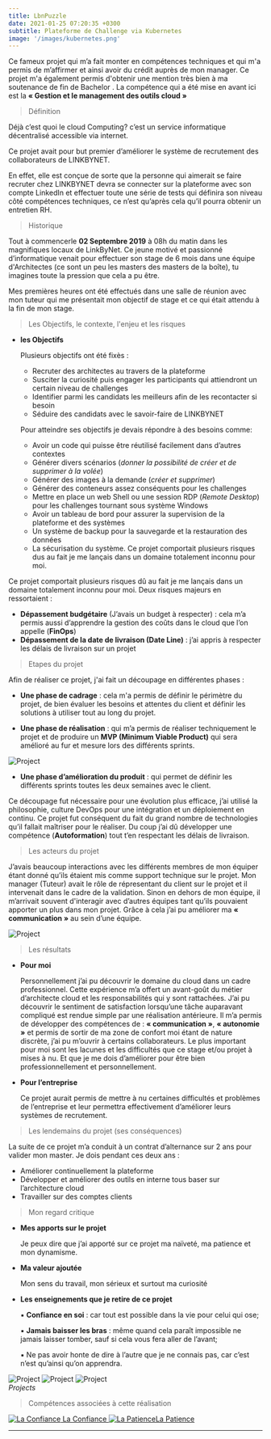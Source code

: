 ```yaml
---
title: LbnPuzzle
date: 2021-01-25 07:20:35 +0300
subtitle: Plateforme de Challenge via Kubernetes
image: '/images/kubernetes.png'
---
```


Ce fameux projet qui m’a fait monter en compétences techniques et qui m'a permis de m’affirmer et ainsi avoir du crédit auprès de mon manager. Ce projet m'a également permis d'obtenir une mention très bien à ma soutenance de fin de Bachelor . La compétence qui a été mise en avant ici est la **« Gestion et le management des outils cloud »**

> Définition

Déjà c’est quoi le cloud Computing? c’est un service informatique décentralisé accessible via internet.

Ce projet avait pour but premier d’améliorer le système de recrutement des collaborateurs de LINKBYNET. 

En effet, elle est conçue de sorte que la personne qui aimerait se faire recruter chez LINKBYNET devra se connecter sur la plateforme avec son compte LinkedIn et effectuer toute une série de tests qui définira son niveau côté compétences techniques, ce n’est qu’après cela qu’il pourra obtenir un entretien RH.

> Historique

Tout à commencerle **02 Septembre 2019** à 08h du matin dans les magnifiques locaux de LinkByNet. Ce jeune motivé et passionné d’informatique venait pour effectuer son stage de 6 mois dans une équipe d'Architectes (ce sont un peu les masters des masters de la boîte), tu imagines toute la pression que cela a pu être.

Mes premières heures ont été effectués dans une salle de réunion avec mon tuteur qui me présentait mon objectif de stage et ce qui était attendu à la fin de mon stage.

> Les Objectifs, le contexte, l'enjeu et les risques 

- **les Objectifs**

  Plusieurs objectifs ont été fixès : 

    *  Recruter des architectes au travers de la plateforme
    *  Susciter la curiosité puis engager les participants qui attiendront un certain niveau de challenges
    *  Identifier parmi les candidats les meilleurs afin de les recontacter si besoin 
    *   Séduire des candidats avec le savoir-faire de LINKBYNET

  Pour atteindre ses objectifs je devais répondre à des besoins comme:

    *  Avoir un code qui puisse être réutilisé facilement dans d’autres contextes
    *  Générer divers scénarios (*donner la possibilité de créer et de supprimer à la volée*)
    *  Générer des images à la demande (*créer et supprimer*)
    *  Générer des conteneurs assez conséquents pour les challenges
    *  Mettre en place un web Shell ou une session RDP (*Remote Desktop*) pour les challenges tournant sous système Windows 
    *  Avoir un tableau de bord pour assurer la supervision de la plateforme et des systèmes 
    *  Un système de backup pour la sauvegarde et la restauration des données 
    * La sécurisation du système.  Ce projet comportait plusieurs risques dus au fait je me lançais dans un domaine totalement inconnu pour moi. 

Ce projet comportait plusieurs risques dû au fait je me lançais dans un domaine totalement inconnu pour moi. Deux risques majeurs en ressortaient :

- **Dépassement budgétaire** (J’avais un budget à respecter) : cela m’a permis aussi d’apprendre la gestion des coûts dans le cloud que l’on appelle
(**FinOps**)
- **Dépassement de la date de livraison (Date Line)** : j’ai appris à respecter les délais de livraison sur un projet 

> Etapes du projet

Afin de réaliser ce projet, j'ai fait un découpage en différentes phases :
  * **Une phase de cadrage** : cela m'a permis de définir le périmètre du projet, de bien évaluer les besoins et attentes du client et définir les solutions à utiliser tout au long du projet.

  * **Une phase de réalisation** : qui m’a permis de réaliser techniquement le projet et de produire un **MVP (Minimum Viable Product)** qui sera amélioré au fur et mesure lors des différents sprints.

<div class="gallery-box">
  <div class="gallery">
    <img src="/images/mvp.png" alt="Project">
  </div>
</div>

  * **Une phase d’amélioration du produit** : qui permet de définir les différents sprints toutes les deux semaines avec le client.

Ce découpage fut nécessaire pour une évolution plus efficace, j’ai utilisé la philosophie, culture DevOps pour une intégration et un déploiement en continu.
Ce projet fut conséquent du fait du grand nombre de technologies qu’il fallait maîtriser pour le réaliser. Du coup j’ai dû développer une compétence (**Autoformation**) tout t’en respectant les délais de livraison.

> Les acteurs du projet

J’avais beaucoup interactions avec les différents membres de mon équiper étant donné qu’ils étaient mis comme support technique sur le projet. Mon manager (Tuteur) avait le rôle de répresentant du client sur le projet et il intervenait dans le cadre de la validation. Sinon en dehors de mon équipe, il m’arrivait souvent d'interagir avec d’autres équipes tant qu’ils pouvaient apporter un plus dans mon projet. Grâce à cela j’ai pu améliorer ma **« communication »** au sein d’une équipe.

<div class="gallery-box">
  <div class="gallery">
    <img src="/images/people.jpg" alt="Project">
  </div>
</div>

> Les résultats

  * **Pour moi** 

      Personnellement j’ai pu découvrir le domaine du cloud dans un cadre professionnel. Cette expérience m’a offert un avant-goût du métier d’architecte cloud et les responsabilités qui y sont rattachées. J’ai pu découvrir le sentiment de satisfaction lorsqu’une tâche auparavant compliqué est rendue simple par une réalisation antérieure. Il m’a permis de développer des compétences de : **« communication »**, **« autonomie »** et permis de sortir de ma zone de confort moi étant de nature discrète, j’ai pu m’ouvrir à certains collaborateurs. Le plus important pour moi sont les lacunes et les difficultés que ce stage et/ou projet à mises à nu. Et que je me dois d’améliorer pour être bien professionnellement et personnellement. 

  * **Pour l’entreprise** 

      Ce projet aurait permis de mettre à nu certaines difficultés et problèmes de l’entreprise et leur permettra effectivement d’améliorer leurs systèmes de recrutement.

> Les lendemains du projet (ses conséquences)

La suite de ce projet m’a conduit à un contrat d’alternance sur 2 ans pour valider mon master. Je dois pendant ces deux ans :

  * Améliorer continuellement la plateforme
  * Développer et améliorer des outils en interne tous baser sur l’architecture cloud 
  * Travailler sur des comptes clients 

> Mon regard critique

  * **Mes apports sur le projet**

    Je peux dire que j’ai apporté sur ce projet ma naïveté, ma patience et mon dynamisme.

  * **Ma valeur ajoutée** 

    Mon sens du travail, mon sérieux et surtout ma curiosité 

  * **Les enseignements que je retire de ce projet**

    ▪ **Confiance en soi** : car tout est possible dans la vie pour celui qui ose;

    ▪ **Jamais baisser les bras** : même quand cela paraît impossible ne jamais laisser tomber, sauf si cela vous fera aller de l’avant;

    ▪ Ne pas avoir honte de dire à l’autre que je ne connais pas, car c’est n’est qu’ainsi qu’on apprendra.

<div class="gallery-box">
  <div class="gallery">
    <img src="/images/impossible.jpg" alt="Project">
    <img src="/images/bras.png" alt="Project">
    <img src="/images/possible.jpg" alt="Project">
  </div>
  <em>Projects</em>
</div>

> Compétences associées à cette réalisation 

<div class="gallery-box">
  <div class="gallery">
    <a href="https://eugenemazamda-cloud.com/humans/la-confiance" target="_blank"><img src="/images/me9.jpg" alt="La Confiance"> La Confiance </a>
    <a href="https://eugenemazamda-cloud.com/humans/la-patience" target="_blank"><img src="/images/me8.jpg" alt="La Patience">La Patience</a>
  </div>
</div>

***